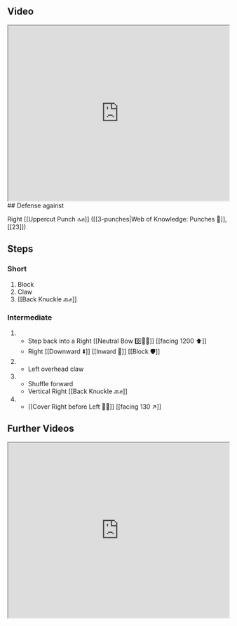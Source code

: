 ## Video

<iframe src="https://www.youtube.com/embed/afOKudWeld8" width="100%" height="400"></iframe>
## Defense against

Right [[Uppercut Punch 🔝✊]] ([[3-punches|Web of Knowledge: Punches 👊]], [[23]])

## Steps

### Short

1. Block
2. Claw
3. [[Back Knuckle 🔙✊]]

### Intermediate

1.  - Step back into a Right [[Neutral Bow 0️⃣🧍‍♂️]] [[facing 1200 ⬆️]]
    - Right [[Downward ⬇️]] [[Inward 🔽]] [[Block 🛡️]]
1.  - Left overhead claw
1.  - Shuffle forward
    - Vertical Right [[Back Knuckle 🔙✊]]
1.  - [[Cover Right before Left 🦶🔄]] [[facing 130 ↗️]]

## Further Videos

<iframe src="https://www.youtube.com/embed/IXZ6kr4VHQw?start=355&end=368" width="100%" height="400"></iframe>